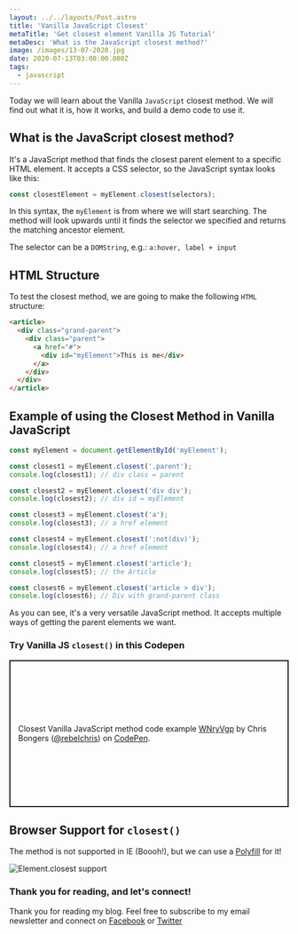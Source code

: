 ```yaml
---
layout: ../../layouts/Post.astro
title: 'Vanilla JavaScript Closest'
metaTitle: 'Get closest element Vanilla JS Tutorial'
metaDesc: 'What is the JavaScript closest method?'
image: /images/13-07-2020.jpg
date: 2020-07-13T03:00:00.000Z
tags:
  - javascript
---
```


Today we will learn about the Vanilla `JavaScript` closest method. We will find out what it is, how it works, and build a demo code to use it.

## What is the JavaScript closest method?

It's a JavaScript method that finds the closest parent element to a specific HTML element. It accepts a CSS selector, so the JavaScript syntax looks like this:

```js
const closestElement = myElement.closest(selectors);
```

In this syntax, the `myElement` is from where we will start searching. The method will look upwards until it finds the selector we specified and returns the matching ancestor element.

The selector can be a `DOMString`, e.g.: `a:hover, label + input`

## HTML Structure

To test the closest method, we are going to make the following `HTML` structure:

```html
<article>
  <div class="grand-parent">
    <div class="parent">
      <a href="#">
        <div id="myElement">This is me</div>
      </a>
    </div>
  </div>
</article>
```

## Example of using the Closest Method in Vanilla JavaScript

```js
const myElement = document.getElementById('myElement');

const closest1 = myElement.closest('.parent');
console.log(closest1); // div class = parent

const closest2 = myElement.closest('div div');
console.log(closest2); // div id = myElement

const closest3 = myElement.closest('a');
console.log(closest3); // a href element

const closest4 = myElement.closest(':not(div)');
console.log(closest4); // a href element

const closest5 = myElement.closest('article');
console.log(closest5); // the Article

const closest6 = myElement.closest('article > div');
console.log(closest6); // Div with grand-parent class
```

As you can see, it's a very versatile JavaScript method. It accepts multiple ways of getting the parent elements we want.

### Try Vanilla JS `closest()` in this Codepen

<p class="codepen" data-height="265" data-theme-id="dark" data-default-tab="js,result" data-user="rebelchris" data-slug-hash="WNryVgp" style="height: 265px; box-sizing: border-box; display: flex; align-items: center; justify-content: center; border: 2px solid; margin: 1em 0; padding: 1em;" data-pen-title="WNryVgp">
  <span>Closest Vanilla JavaScript method code example <a href="https://codepen.io/rebelchris/pen/WNryVgp">
  WNryVgp</a> by Chris Bongers (<a href="https://codepen.io/rebelchris">@rebelchris</a>)
  on <a href="https://codepen.io">CodePen</a>.</span>
</p>
<script async src="https://static.codepen.io/assets/embed/ei.js"></script>

## Browser Support for `closest()`

The method is not supported in IE (Boooh!), but we can use a [Polyfill](https://vanillajstoolkit.com/polyfills/closest/) for it!

![Element.closest support](https://caniuse.bitsofco.de/image/element-closest.png)

### Thank you for reading, and let's connect!

Thank you for reading my blog. Feel free to subscribe to my email newsletter and connect on [Facebook](https://www.facebook.com/DailyDevTipsBlog) or [Twitter](https://twitter.com/DailyDevTips1)
